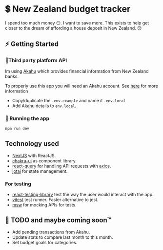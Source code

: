 # 💲 New Zealand budget tracker

I spend too much money 😶. I want to save more. This exists to help get closer to the dream of affording a house deposit in New Zealand. 😑

## ⚡ Getting Started

### 🤝Third party platform API

Im using [Akahu](https://www.akahu.nz/) which provides financial information from New Zealand banks.

To properly use this app you will need an Akahu account. See [here](https://developers.akahu.nz/docs/personal-apps) for more information

- Copy/duplicate the `.env.example` and name it `.env.local`
- Add Akahu details to `env.local`.

### 🚀 Running the app

```bash
npm run dev
```

## Technology used

- [NextJS](https://nextjs.org/) with ReactJS.
- [chakra-ui](https://chakra-ui.com/) as component library.
- [react-query](https://react-query-v3.tanstack.com/) for handling API requests with [axios](https://axios-http.com/).
- [jotai](https://jotai.org/) for state management.

### For testing

- [react-testing-library](https://testing-library.com/) test the way the user would interact with the app.
- [vitest](https://vitest.dev/) test runner. Faster alternative to jest.
- [msw](https://mswjs.io/) for mocking APIs for tests.

## 🔧 TODO and maybe coming soon™

- Add pending transactions from Akahu.
- Update stats to compare last month to this month.
- Set budget goals for categories.

